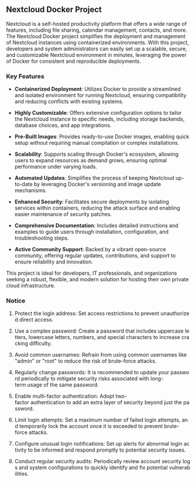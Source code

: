 ## Nextcloud Docker Project

Nextcloud is a self-hosted productivity platform that offers a wide range of features, including file sharing, calendar management, contacts, and more. The Nextcloud Docker project simplifies the deployment and management of Nextcloud instances using containerized environments. With this project, developers and system administrators can easily set up a scalable, secure, and customizable Nextcloud environment in minutes, leveraging the power of Docker for consistent and reproducible deployments.

### Key Features

- **Containerized Deployment**: Utilizes Docker to provide a streamlined and isolated environment for running Nextcloud, ensuring compatibility and reducing conflicts with existing systems.
  
- **Highly Customizable**: Offers extensive configuration options to tailor the Nextcloud instance to specific needs, including storage backends, database choices, and app integrations.

- **Pre-Built Images**: Provides ready-to-use Docker images, enabling quick setup without requiring manual compilation or complex installations.

- **Scalability**: Supports scaling through Docker's ecosystem, allowing users to expand resources as demand grows, ensuring optimal performance under varying loads.

- **Automated Updates**: Simplifies the process of keeping Nextcloud up-to-date by leveraging Docker's versioning and image update mechanisms.

- **Enhanced Security**: Facilitates secure deployments by isolating services within containers, reducing the attack surface and enabling easier maintenance of security patches.

- **Comprehensive Documentation**: Includes detailed instructions and examples to guide users through installation, configuration, and troubleshooting steps.

- **Active Community Support**: Backed by a vibrant open-source community, offering regular updates, contributions, and support to ensure reliability and innovation.

This project is ideal for developers, IT professionals, and organizations seeking a robust, flexible, and modern solution for hosting their own private cloud infrastructure.

### Notice

1.  Protect the login address: Set access restrictions to prevent unauthorized direct access.
    
2.  Use a complex password: Create a password that includes uppercase letters, lowercase letters, numbers, and special characters to increase cracking difficulty.
    
3.  Avoid common usernames: Refrain from using common usernames like "admin" or "root" to reduce the risk of brute-force attacks.
    
4.  Regularly change passwords: It is recommended to update your password periodically to mitigate security risks associated with long-term usage of the same password.
    
5.  Enable multi-factor authentication: Adopt two-factor authentication to add an extra layer of security beyond just the password.
    
6.  Limit login attempts: Set a maximum number of failed login attempts, and temporarily lock the account once it is exceeded to prevent brute-force attacks.
    
7.  Configure unusual login notifications: Set up alerts for abnormal login activity to be informed and respond promptly to potential security issues.
    
8.  Conduct regular security audits: Periodically review account security logs and system configurations to quickly identify and fix potential vulnerabilities.
        